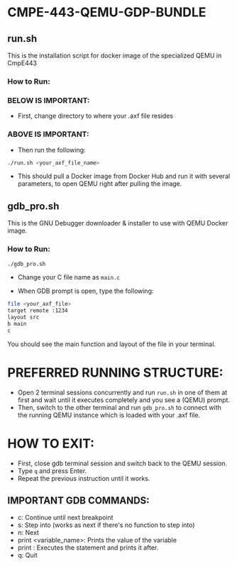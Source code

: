 # CMPE-443-QEMU-GDP-BUNDLE

## run.sh
This is the installation script for docker image of the specialized QEMU in CmpE443

### How to Run:

### BELOW IS IMPORTANT:
- First, change directory to where your .axf file resides
### ABOVE IS IMPORTANT: 

- Then run the following:
```sh
./run.sh <your_axf_file_name>
```
- This should pull a Docker image from Docker Hub and run it with several parameters, to open QEMU right after pulling the image.

## gdb_pro.sh
This is the GNU Debugger downloader & installer to use with QEMU Docker image.

### How to Run:
```sh
./gdb_pro.sh
```

- Change your C file name as `main.c`

- When GDB prompt is open, type the following:
```sh
file <your_axf_file>
target remote :1234
layout src
b main
c
```

You should see the main function and layout of the file in your terminal.

# PREFERRED RUNNING STRUCTURE:
- Open 2 terminal sessions concurrently and run `run.sh` in one of them at first and wait until it executes completely and you see a (QEMU) prompt.
- Then, switch to the other terminal and run `gdb_pro.sh` to connect with the running QEMU instance which is loaded with your .axf file.

# HOW TO EXIT:
- First, close gdb terminal session and switch back to the QEMU session.
- Type `q` and press Enter.
- Repeat the previous instruction until it works.

## IMPORTANT GDB COMMANDS:
- c: Continue until next breakpoint
- s: Step into (works as next if there's no function to step into)
- n: Next
- print <variable_name>: Prints the value of the variable
- print <statement>: Executes the statement and prints it after.
- q: Quit 
